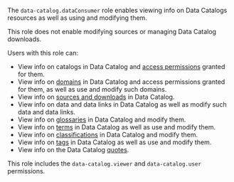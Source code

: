 The `data-catalog.dataConsumer` role enables viewing info on Data Catalogs resources as well as using and modifying them.

This role does not enable modifying sources or managing Data Catalog downloads.

Users with this role can:
* View info on catalogs in Data Catalog and [access permissions](../../iam/concepts/access-control/index.md) granted for them.
* View info on [domains](../../metadata-hub/concepts/data-catalog.md#domains-and-subdomains) in Data Catalog and access permissions granted for them, as well as use and modify such domains.
* View info on [sources and downloads](../../iam/concepts/access-control/index.md) in Data Catalog.
* View info on data and data links in Data Catalog as well as modify such data and data links.
* View info on [glossaries](../../metadata-hub/concepts/data-catalog.md#glossaries-and-terms) in Data Catalog and modify them.
* View info on [terms](../../metadata-hub/concepts/data-catalog.md#glossaries-and-terms) in Data Catalog as well as use and modify them.
* View info on [classifications](../../metadata-hub/concepts/data-catalog.md#glossaries-and-terms) in Data Catalog and modify them.
* View info on [tags](../../metadata-hub/concepts/data-catalog.md#glossaries-and-terms) in Data Catalog as well as use and modify them.
* View info on the Data Catalog [quotes](../../metadata-hub/concepts/limits.md#data-catalog-quota).

This role includes the `data-catalog.viewer` and `data-catalog.user` permissions.

